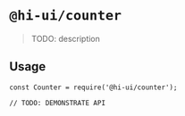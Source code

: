 # `@hi-ui/counter`

> TODO: description

## Usage

```
const Counter = require('@hi-ui/counter');

// TODO: DEMONSTRATE API
```
